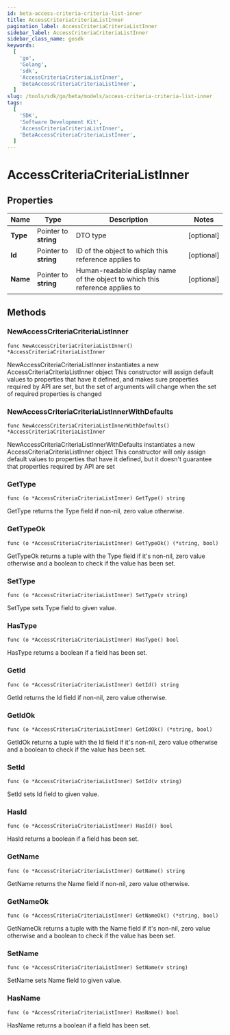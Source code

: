 ```yaml
---
id: beta-access-criteria-criteria-list-inner
title: AccessCriteriaCriteriaListInner
pagination_label: AccessCriteriaCriteriaListInner
sidebar_label: AccessCriteriaCriteriaListInner
sidebar_class_name: gosdk
keywords:
  [
    'go',
    'Golang',
    'sdk',
    'AccessCriteriaCriteriaListInner',
    'BetaAccessCriteriaCriteriaListInner',
  ]
slug: /tools/sdk/go/beta/models/access-criteria-criteria-list-inner
tags:
  [
    'SDK',
    'Software Development Kit',
    'AccessCriteriaCriteriaListInner',
    'BetaAccessCriteriaCriteriaListInner',
  ]
---
```


# AccessCriteriaCriteriaListInner

## Properties

| Name | Type | Description | Notes |
| --- | --- | --- | --- |
| **Type** | Pointer to **string** | DTO type | [optional] |
| **Id** | Pointer to **string** | ID of the object to which this reference applies to | [optional] |
| **Name** | Pointer to **string** | Human-readable display name of the object to which this reference applies to | [optional] |

## Methods

### NewAccessCriteriaCriteriaListInner

`func NewAccessCriteriaCriteriaListInner() *AccessCriteriaCriteriaListInner`

NewAccessCriteriaCriteriaListInner instantiates a new AccessCriteriaCriteriaListInner object This constructor will assign default values to properties that have it defined, and makes sure properties required by API are set, but the set of arguments will change when the set of required properties is changed

### NewAccessCriteriaCriteriaListInnerWithDefaults

`func NewAccessCriteriaCriteriaListInnerWithDefaults() *AccessCriteriaCriteriaListInner`

NewAccessCriteriaCriteriaListInnerWithDefaults instantiates a new AccessCriteriaCriteriaListInner object This constructor will only assign default values to properties that have it defined, but it doesn't guarantee that properties required by API are set

### GetType

`func (o *AccessCriteriaCriteriaListInner) GetType() string`

GetType returns the Type field if non-nil, zero value otherwise.

### GetTypeOk

`func (o *AccessCriteriaCriteriaListInner) GetTypeOk() (*string, bool)`

GetTypeOk returns a tuple with the Type field if it's non-nil, zero value otherwise and a boolean to check if the value has been set.

### SetType

`func (o *AccessCriteriaCriteriaListInner) SetType(v string)`

SetType sets Type field to given value.

### HasType

`func (o *AccessCriteriaCriteriaListInner) HasType() bool`

HasType returns a boolean if a field has been set.

### GetId

`func (o *AccessCriteriaCriteriaListInner) GetId() string`

GetId returns the Id field if non-nil, zero value otherwise.

### GetIdOk

`func (o *AccessCriteriaCriteriaListInner) GetIdOk() (*string, bool)`

GetIdOk returns a tuple with the Id field if it's non-nil, zero value otherwise and a boolean to check if the value has been set.

### SetId

`func (o *AccessCriteriaCriteriaListInner) SetId(v string)`

SetId sets Id field to given value.

### HasId

`func (o *AccessCriteriaCriteriaListInner) HasId() bool`

HasId returns a boolean if a field has been set.

### GetName

`func (o *AccessCriteriaCriteriaListInner) GetName() string`

GetName returns the Name field if non-nil, zero value otherwise.

### GetNameOk

`func (o *AccessCriteriaCriteriaListInner) GetNameOk() (*string, bool)`

GetNameOk returns a tuple with the Name field if it's non-nil, zero value otherwise and a boolean to check if the value has been set.

### SetName

`func (o *AccessCriteriaCriteriaListInner) SetName(v string)`

SetName sets Name field to given value.

### HasName

`func (o *AccessCriteriaCriteriaListInner) HasName() bool`

HasName returns a boolean if a field has been set.
